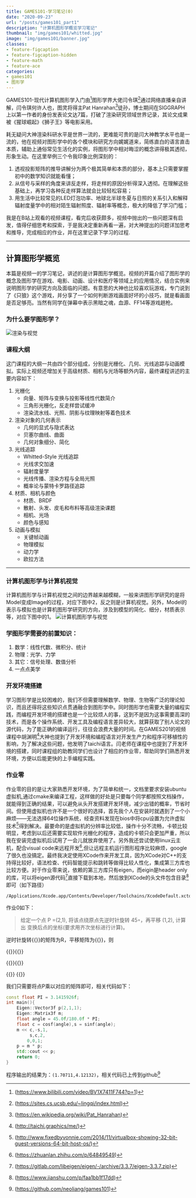 ```yaml
---
title: GAMES101-学习笔记(0)
date: "2020-09-23"
url: "/posts/games101_part1"
description: "计算机图形学概览学习笔记"
thumbnail: "img/games101/whitted.jpg"
image: "img/games101/banner.jpg"
classes:
- feature-figcaption
- feature-figcaption-hidden
- feature-math
- feature-ace
categories:
- games101
- 图形学
---
```

GAMES101-现代计算机图形学入门由[^1]图形学界大佬闫令琪[^2]通过网络直播亲自讲解，闫令琪何许人也，图灵将得主Pat Hanrahan[^0]徒孙，博士期间在SIGGRAPH上以第一作者的身份发表论文达7篇，打破了渲染研究领域世界记录，其论文成果被《猩球崛起》《狮子王》等电影采用。
<!--more-->
耗无疑问大神渲染科研水平是世界一流的，更难能可贵的是闫大神教学水平也是一流的，他在视频对图形学中的各个模块和研究方向娓娓道来，简练直白的语言直击本质，辅助上通俗常见生活化的实例，将图形学中相对晦涩的概念讲得极其透彻，形象生动。在这里举例三个令我印象比例深刻的：
1. 透视投影矩阵的推导讲解分为两个极其简单和本质的部分，基本上只需要掌握初中的数学知识就能看懂；
1. 从信号与采样的角度来讲反走样，将走样的原因分析得深入透彻。在理解这些基础上，再学习各种反走样算法就会比较轻松容易；
1. 用生活中比较常见的LED灯泡功率、地球北半球冬夏与日照的关系引入和解释辐射度量学中的相对陌生辐射照度、辐射率等概念，极大的降低了学习门槛；

我是在B站上观看的视频课程，看完后收获颇多，视频中抛出的一些问题深有启发，值得仔细思考和探索，于是我决定重新再看一遍，对大神提出的问题详加思考和推导，完成相应的作业，并在这里记录下学习的过程.

[^1]:(https://www.bilibili.com/video/BV1X7411F744?p=1)
[^2]:(https://sites.cs.ucsb.edu/~lingqi/index.html)
[^0]:(https://en.wikipedia.org/wiki/Pat_Hanrahan)
---

## 计算图形学概览

本篇是视频一的学习笔记，讲述的是计算图形学概览。视频的开篇介绍了图形学的概念及图形学在游戏、电影、动画、设计和医疗等领域上的应用情况，结合实例来说明图形学的研究方向及面临的问题。有意思的大神也比较喜欢玩游戏，专门说到了《只狼》这个游戏，并分享了一个如何判断游戏画面好坏的小技巧，就是看画面是否足够亮。当然有同学在弹幕中表示黑暗之魂，血源、FF14等游戏趟枪。

### 为什么要学图形学？ 
![渲染与视觉](/img/games101/part0/awesome.jpg)

### 课程大纲
这门课程的大纲一共由四个部分组成，分别是光栅化、几何、光线追踪与动画模拟。实际上视频还增加关于高级材质、相机与光场等额外内容，最终课程讲述的主要内容如下：
1. 光栅化
	- 向量、矩阵与变换与投影等线性代数简介
	- 三角形光栅化，反走样尝试缓冲
	- 渲染流水线、光照、阴影与纹理映射等着色技术
1. 渲染对象的几何表示
	- 几何的显式与隐式表达
	- 贝塞尔曲线、曲面
	- 几何对象细分、简化
1. 光线追踪
	- Whitted-Style 光线追踪
	- 光线求交加速
	- 辐射度量学
	- 光线传播、渲染方程与全局光照
	- 概率论与蒙特卡罗路径追踪
1. 材质、相机与颜色
	- 材质、BRDF
	- 散射、头发、皮毛和布料等高级渲染课题
	- 相机、光场
	- 颜色与感知
1. 动画与模拟
	- 关键帧动画
	- 物理模拟
	- 动力学
	- 欧拉方法
---
### 计算机图形学与计算机视觉
计算机图形学与计算机视觉之间的边界越来越模糊，一般来讲图形学研究的是将Model变成Image的过程，对应下图中2，反之则是计算机视觉。另外，Model的表示与模拟也是计算机图形学研究的方向，涉及到模型的简化、细分，材质表示等，对应下图中的1。
![计算机图形学与视觉](/img/games101/part0/render_visual.jpg)

### 学图形学需要的前置知识：
1. 数学：线性代数、微积分、统计
1. 物理：光学、力学
1. 其它：信号处理、数值分析
1. 一点点美学

### 开发环境搭建
学习图形学是比较困难的，我们不但需要理解数学、物理、生物等广泛的理论知识，而且还得将这些知识点贯通融合到图形学中。同时图形学也需要大量的编程实践，而编程开发环境的搭建也是一个比较烦人的事，这到不是因为这事需要高深的技术，而是各个操作系统、开发工具及编程语言差异较大，就算获取了别人论文的源代码，为了能正确的编译运行，往往会浪费大量的时间。在GAMES201的视频课程中胡渊明[^hu]大神也提到了开发环境和编程语言对开发生产力和程序可移植性的影响，为了解决这些问题，他发明了taichi语言。闫老师在课程中也提到了开发环境的搭建，同时课程组的助教同学们也设计了相应的作业零，帮助同学们熟悉开发环境，方便以后能更快的上手编程实践。
[^hu]:(http://taichi.graphics/me/)

### 作业零
作业零的目的是让大家熟悉开发环境，为了简单和统一，文档里要求安装ubuntu虚拟机,通过cmake来编译工程，这样做的好处是只要每个同学都按照文档操作，就能得到正确的结果，可以避免从头开发搭建开发环境，减少出错的概率，节省时间。但使用虚拟机也许不是一个很好的选择，首先我个人在安装时就遇到了一个小麻烦——无法选择64位操作系统，经查资料发现在bios中将cpu设置为允许虚拟技术[^3]得到解决。最要命的是虚拟机的分辨率比较低，操作十分不流畅，卡顿比较明显，考虑到以后还需要实现软件光栅化的程序，造成的卡顿只会更加严重，所以我在安装完虚拟机后试用了一会儿就放弃使用了。另外我还尝试使用linux云主机，配合visual code来远程开发[^vscloud],但让远程主机运行图形程序比较麻烦，google了很久也没搞定。最终我决定使用XCode作来开发工具，因为XCode对C++的支持得比较好，语法检查、代码智能提示和跳转等做得比较人性化，集成第三方库也比较方便。对于作业零来说，依赖的第三方库只有eigen，而eigin是header only的库，可以将eigen源代码[^4]直接下载到本地，然后放到XCode的头文件包含目录[^5]即可（如下路径）
```shell
/Applications/Xcode.app/Contents/Developer/Toolchains/XcodeDefault.xctoolchain/usr/include
```
作业0如下：
>给定一个点 P =(2,1), 将该点绕原点先逆时针旋转 45◦，再平移 (1,2), 计算出 变换后点的坐标(要求用齐次坐标进行计算)。

逆时针旋转{{<math>}}\theta{{</math>}}的矩阵为R，平移矩阵为{{<math>}}T_{xy}{{</math>}}，则

{{<math>}}R(\theta)={{</math>}}{{<math>}}\left[ \begin{array}{lcr}
cos(\theta)& -sin(\theta)&0\\sin(\theta)& cos(\theta)&0\\0&0&1\end{array} \right]{{</math>}} 

{{<math>}}T_{xy}={{</math>}}{{<math>}}\left[ \begin{array}{lcr}
0& 0&t_{x}\\0& 0&t_{y}\\0&0&1\end{array} \right]{{</math>}} 

{{<math>}}T_{xy} \cdot R(\theta)={{</math>}}
{{<math>}}\left[ \begin{array}{lcr}
cos(\theta)& -sin(\theta)&t_{x}\\sin(\theta)& cos(\theta)&t_{y}\\0&0&1\end{array} \right]{{</math>}} 

我们只需要将点P乘以对应的矩阵即可，相关代码如下：
```c++
const float PI = 3.1415926f;
int main(){
    Eigen::Vector3f p(2,1,1);
    Eigen::Matrix3f m;
    float angle = 45.0f/180.0f * PI;
    float c = cosf(angle),s = sinf(angle);
    m << c,-s,1,
         s,c,2,
        0,0,1;
    p = m * p;
    std::cout << p;
    return 0;
}

```
程序输出的结果为：`(1.70711,4.12132)`，相关代码已上传到github[^pa0]

[^vscloud]:(https://zhuanlan.zhihu.com/p/64849549)
[^3]:(http://www.fixedbyvonnie.com/2014/11/virtualbox-showing-32-bit-guest-versions-64-bit-host-os/)
[^4]:(https://gitlab.com/libeigen/eigen/-/archive/3.3.7/eigen-3.3.7.zip)
[^5]:(https://www.jianshu.com/p/faa1bb1f17dd)
[^pa0]:(https://github.com/neoliang/games101)
